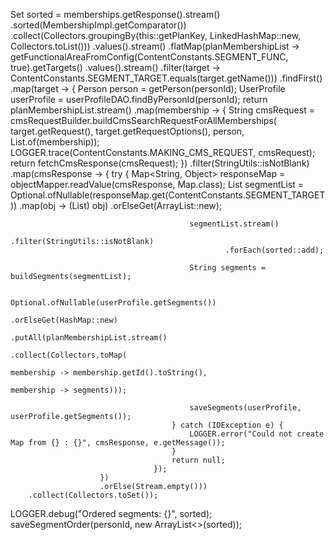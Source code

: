 Set<String> sorted = memberships.getResponse().stream()
        .sorted(MembershipImpl.getComparator())
        .collect(Collectors.groupingBy(this::getPlanKey, LinkedHashMap::new, Collectors.toList()))
        .values().stream()
        .flatMap(planMembershipList ->
                getFunctionalAreaFromConfig(ContentConstants.SEGMENT_FUNC, true).getTargets()
                        .values().stream()
                        .filter(target -> ContentConstants.SEGMENT_TARGET.equals(target.getName()))
                        .findFirst()
                        .map(target -> {
                            Person person = getPerson(personId);
                            UserProfile userProfile = userProfileDAO.findByPersonId(personId);
                            return planMembershipList.stream()
                                    .map(membership -> {
                                        String cmsRequest = cmsRequestBuilder.buildCmsSearchRequestForAllMemberships(
                                                target.getRequest(), target.getRequestOptions(), person, List.of(membership));
                                        LOGGER.trace(ContentConstants.MAKING_CMS_REQUEST, cmsRequest);
                                        return fetchCmsResponse(cmsRequest);
                                    })
                                    .filter(StringUtils::isNotBlank)
                                    .map(cmsResponse -> {
                                        try {
                                            Map<String, Object> responseMap = objectMapper.readValue(cmsResponse, Map.class);
                                            List<String> segmentList = Optional.ofNullable(responseMap.get(ContentConstants.SEGMENT_TARGET))
                                                    .map(obj -> (List<String>) obj)
                                                    .orElseGet(ArrayList::new);

                                            segmentList.stream()
                                                    .filter(StringUtils::isNotBlank)
                                                    .forEach(sorted::add);

                                            String segments = buildSegments(segmentList);

                                            Optional.ofNullable(userProfile.getSegments())
                                                    .orElseGet(HashMap::new)
                                                    .putAll(planMembershipList.stream()
                                                            .collect(Collectors.toMap(
                                                                    membership -> membership.getId().toString(),
                                                                    membership -> segments)));

                                            saveSegments(userProfile, userProfile.getSegments());
                                        } catch (IOException e) {
                                            LOGGER.error("Could not create Map from {} : {}", cmsResponse, e.getMessage());
                                        }
                                        return null;
                                    });
                        })
                        .orElse(Stream.empty()))
        .collect(Collectors.toSet());

LOGGER.debug("Ordered segments: {}", sorted);
saveSegmentOrder(personId, new ArrayList<>(sorted));
